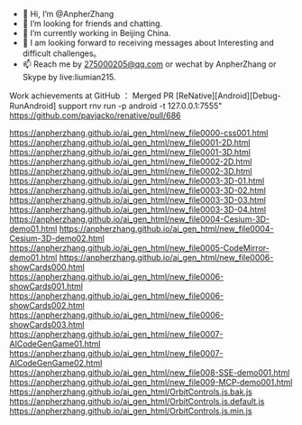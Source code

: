 - 👋 Hi, I’m @AnpherZhang
- 👀 I’m looking for friends and chatting.
- 🌱 I’m currently working in Beijing China.
- 💞️ I am looking forward to receiving messages about Interesting and difficult challenges。
- 📫 Reach me by 275000205@qq.com or wechat by AnpherZhang or Skype by live:liumian215.

Work achievements at GitHub ：
Merged PR
[ReNative][Android][Debug-RunAndroid] support rnv run -p android -t 127.0.0.1:7555"
https://github.com/pavjacko/renative/pull/686




<!---
AnpherZhang/AnpherZhang is a ✨ special ✨ repository because its `README.md` (this file) appears on your GitHub profile.
You can click the Preview link to take a look at your changes.
--->

https://anpherzhang.github.io/ai_gen_html/new_file0000-css001.html
https://anpherzhang.github.io/ai_gen_html/new_file0001-2D.html 
https://anpherzhang.github.io/ai_gen_html/new_file0001-3D.html 
https://anpherzhang.github.io/ai_gen_html/new_file0002-2D.html 
https://anpherzhang.github.io/ai_gen_html/new_file0002-3D.html 
https://anpherzhang.github.io/ai_gen_html/new_file0003-3D-01.html 
https://anpherzhang.github.io/ai_gen_html/new_file0003-3D-02.html 
https://anpherzhang.github.io/ai_gen_html/new_file0003-3D-03.html 
https://anpherzhang.github.io/ai_gen_html/new_file0003-3D-04.html 
https://anpherzhang.github.io/ai_gen_html/new_file0004-Cesium-3D-demo01.html 
https://anpherzhang.github.io/ai_gen_html/new_file0004-Cesium-3D-demo02.html 
https://anpherzhang.github.io/ai_gen_html/new_file0005-CodeMirror-demo01.html 
https://anpherzhang.github.io/ai_gen_html/new_file0006-showCards000.html 
https://anpherzhang.github.io/ai_gen_html/new_file0006-showCards001.html 
https://anpherzhang.github.io/ai_gen_html/new_file0006-showCards002.html 
https://anpherzhang.github.io/ai_gen_html/new_file0006-showCards003.html 
https://anpherzhang.github.io/ai_gen_html/new_file0007-AICodeGenGame01.html 
https://anpherzhang.github.io/ai_gen_html/new_file0007-AICodeGenGame02.html 
https://anpherzhang.github.io/ai_gen_html/new_file008-SSE-demo001.html 
https://anpherzhang.github.io/ai_gen_html/new_file009-MCP-demo001.html 
https://anpherzhang.github.io/ai_gen_html/OrbitControls.js.bak.js 
https://anpherzhang.github.io/ai_gen_html/OrbitControls.js.default.js 
https://anpherzhang.github.io/ai_gen_html/OrbitControls.js.min.js
